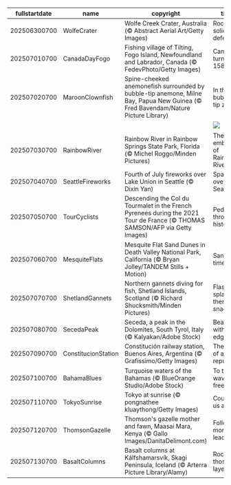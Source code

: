 |fullstartdate|name|copyright|title|image|
|--|--|--|--|--|
202506300700|WolfeCrater|Wolfe Creek Crater, Australia (© Abstract Aerial Art/Getty Images)|Rock-solid defense|![](/en-US/2025/07/202506300700WolfeCrater.jpg)|
202507010700|CanadaDayFogo|Fishing village of Tilting, Fogo Island, Newfoundland and Labrador, Canada (© FedevPhoto/Getty Images)|Canada turns 158|![](/en-US/2025/07/202507010700CanadaDayFogo.jpg)|
202507020700|MaroonClownfish|Spine-cheeked anemonefish surrounded by bubble-tip anemone, Milne Bay, Papua New Guinea (© Fred Bavendam/Nature Picture Library)|In the bubble-tip zone|![](/en-US/2025/07/202507020700MaroonClownfish.jpg)|
||||![](/en-US/2025/07/.jpg)|
202507030700|RainbowRiver|Rainbow River in Rainbow Springs State Park, Florida (© Michel Roggo/Minden Pictures)|The clear embrace of Rainbow River|![](/en-US/2025/07/202507030700RainbowRiver.jpg)|
202507040700|SeattleFireworks|Fourth of July fireworks over Lake Union in Seattle (© Dixin Yan)|Sparks over Seattle|![](/en-US/2025/07/202507040700SeattleFireworks.jpg)|
202507050700|TourCyclists|Descending the Col du Tourmalet in the French Pyrenees during the 2021 Tour de France (© THOMAS SAMSON/AFP via Getty Images)|Pedaling through history|![](/en-US/2025/07/202507050700TourCyclists.jpg)|
202507060700|MesquiteFlats|Mesquite Flat Sand Dunes in Death Valley National Park, California (© Bryan Jolley/TANDEM Stills + Motion)|Sands of time|![](/en-US/2025/07/202507060700MesquiteFlats.jpg)|
202507070700|ShetlandGannets|Northern gannets diving for fish, Shetland Islands, Scotland (© Richard Shucksmith/Minden Pictures)|Flash, splash, then snack|![](/en-US/2025/07/202507070700ShetlandGannets.jpg)|
202507080700|SecedaPeak|Seceda, a peak in the Dolomites, South Tyrol, Italy (© Kalyakan/Adobe Stock)|Beauty with an edge|![](/en-US/2025/07/202507080700SecedaPeak.jpg)|
202507090700|ConstitucionStation|Constitución railway station, Buenos Aires, Argentina (© Grafissimo/Getty Images)|The rise of a republic|![](/en-US/2025/07/202507090700ConstitucionStation.jpg)|
202507100700|BahamaBlues|Turquoise waters of the Bahamas (© BlueOrange Studio/Adobe Stock)|To the waves of freedom|![](/en-US/2025/07/202507100700BahamaBlues.jpg)|
202507110700|TokyoSunrise|Tokyo at sunrise (© pongnathee kluaythong/Getty Images)|Counting us all in|![](/en-US/2025/07/202507110700TokyoSunrise.jpg)|
202507120700|ThomsonGazelle|Thomson's gazelle mother and fawn, Maasai Mara, Kenya (© Gallo Images/DanitaDelimont.com)|Following mom's lead|![](/en-US/2025/07/202507120700ThomsonGazelle.jpg)|
202507130700|BasaltColumns|Basalt columns at Kálfshamarsvík, Skagi Peninsula, Iceland (© Arterra Picture Library/Alamy)|Rockin' those layers|![](/en-US/2025/07/202507130700BasaltColumns.jpg)|
